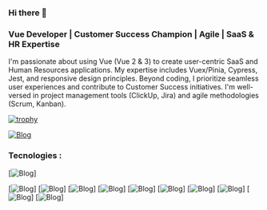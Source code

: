 ### Hi there 👋

### Vue Developer | Customer Success Champion | Agile | SaaS & HR Expertise

I'm passionate about using Vue (Vue 2 & 3) to create user-centric SaaS and Human Resources applications. My expertise includes Vuex/Pinia, Cypress, Jest, and responsive design principles.  Beyond coding, I prioritize seamless user experiences and contribute to Customer Success initiatives. I'm well-versed in project management tools (ClickUp, Jira) and agile methodologies (Scrum, Kanban).

[![trophy](https://github-profile-trophy.vercel.app/?ricardobezerra22=ryo-ma&theme=onedark)](https://github.com/ryo-ma/github-profile-trophy)

[![Blog](https://img.shields.io/badge/LinkedIn-0077B5?style=for-the-badge&logo=linkedin&logoColor=white)](https://https://www.linkedin.com/in/ricardo-bezerra-22bb661a4/)

### Tecnologies :

[![Blog](https://img.shields.io/badge/TypeScript-007ACC?style=for-the-badge&logo=typescript&logoColor=white)]

[![Blog](https://img.shields.io/badge/CSS3-1572B6?style=for-the-badge&logo=css3&logoColor=white)]
[![Blog](https://img.shields.io/badge/JavaScript-323330?style=for-the-badge&logo=javascript&logoColor=F7DF1E)]
[![Blog](https://img.shields.io/badge/Sass-CC6699?style=for-the-badge&logo=sass&logoColor=white)]
[![Blog](https://img.shields.io/badge/Python-14354C?style=for-the-badge&logo=python&logoColor=white)]
[![Blog](https://img.shields.io/badge/React-20232A?style=for-the-badge&logo=react&logoColor=61DAFB)]
[![Blog](https://img.shields.io/badge/Vue.js-35495E?style=for-the-badge&logo=vue.js&logoColor=4FC08D)]
[![Blog](https://img.shields.io/badge/Bootstrap-563D7C?style=for-the-badge&logo=bootstrap&logoColor=white)]
[![Blog](https://img.shields.io/badge/Tailwind_CSS-38B2AC?style=for-the-badge&logo=tailwind-css&logoColor=white)]
[![Blog](https://img.shields.io/badge/Material--UI-0081CB?style=for-the-badge&logo=material-ui&logoColor=white)]
[![Blog](https://img.shields.io/badge/Jest-323330?style=for-the-badge&logo=Jest&logoColor=white)]



